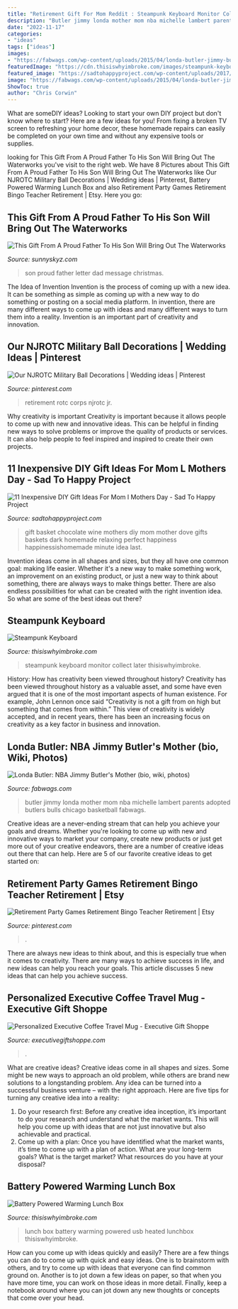 ```yaml
---
title: "Retirement Gift For Mom Reddit : Steampunk Keyboard Monitor Collect Later Thisiswhyimbroke"
description: "Butler jimmy londa mother mom nba michelle lambert parents adopted butlers bulls chicago basketball fabwags"
date: "2022-11-17"
categories:
- "ideas"
tags: ["ideas"]
images:
- "https://fabwags.com/wp-content/uploads/2015/04/londa-butler-jimmy-butler-mom-6.jpg"
featuredImage: "https://cdn.thisiswhyimbroke.com/images/steampunk-keyboard2-640x533.jpg"
featured_image: "https://sadtohappyproject.com/wp-content/uploads/2017/05/diy-gift-ideas-for-mom22.jpg"
image: "https://fabwags.com/wp-content/uploads/2015/04/londa-butler-jimmy-butler-mom-6.jpg"
ShowToc: true
author: "Chris Corwin"
---
```



What are someDIY ideas?
Looking to start your own DIY project but don't know where to start? Here are a few ideas for you! From fixing a broken TV screen to refreshing your home decor, these homemade repairs can easily be completed on your own time and without any expensive tools or supplies.

	

		
looking for This Gift From A Proud Father To His Son Will Bring Out The Waterworks you've visit to the right web. We have 8 Pictures about This Gift From A Proud Father To His Son Will Bring Out The Waterworks like Our NJROTC Military Ball Decorations | Wedding ideas | Pinterest, Battery Powered Warming Lunch Box and also Retirement Party Games Retirement Bingo Teacher Retirement | Etsy. Here you go:
		
    
## This Gift From A Proud Father To His Son Will Bring Out The Waterworks

<img loading=lazy src="https://www.sunnyskyz.com/uploads/2016/12/cyyts-dad-son-card-love.jpg" onerror="this.onerror=null;this.src='https://tse4.mm.bing.net/th?id=OIP.eQb7IJeH-P8QN5DlI6qELgHaJ4&amp;pid=15.1';" alt="This Gift From A Proud Father To His Son Will Bring Out The Waterworks">

_Source: sunnyskyz.com_

>son proud father letter dad message christmas. 

	

The Idea of Invention
Invention is the process of coming up with a new idea. It can be something as simple as coming up with a new way to do something or posting on a social media platform. In invention, there are many different ways to come up with ideas and many different ways to turn them into a reality. Invention is an important part of creativity and innovation.

    
## Our NJROTC Military Ball Decorations | Wedding Ideas | Pinterest

<img loading=lazy src="https://s-media-cache-ak0.pinimg.com/736x/00/16/a6/0016a60909d8dfbbd23391fd00bd7a16.jpg" onerror="this.onerror=null;this.src='https://tse4.mm.bing.net/th?id=OIP.EQBItf529z-DpQYMP0GUfwHaJ3&amp;pid=15.1';" alt="Our NJROTC Military Ball Decorations | Wedding ideas | Pinterest">

_Source: pinterest.com_

>retirement rotc corps njrotc jr. 

	

Why creativity is important
Creativity is important because it allows people to come up with new and innovative ideas. This can be helpful in finding new ways to solve problems or improve the quality of products or services. It can also help people to feel inspired and inspired to create their own projects.

    
## 11 Inexpensive DIY Gift Ideas For Mom L Mothers Day - Sad To Happy Project

<img loading=lazy src="https://sadtohappyproject.com/wp-content/uploads/2017/05/diy-gift-ideas-for-mom22.jpg" onerror="this.onerror=null;this.src='https://tse2.mm.bing.net/th?id=OIP.a-aGy_Xct67G2pIS6j1OmAAAAA&amp;pid=15.1';" alt="11 Inexpensive DIY Gift Ideas For Mom l Mothers Day - Sad To Happy Project">

_Source: sadtohappyproject.com_

>gift basket chocolate wine mothers diy mom mother dove gifts baskets dark homemade relaxing perfect happiness happinessishomemade minute idea last. 

	

Invention ideas come in all shapes and sizes, but they all have one common goal: making life easier. Whether it's a new way to make something work, an improvement on an existing product, or just a new way to think about something, there are always ways to make things better. There are also endless possibilities for what can be created with the right invention idea. So what are some of the best ideas out there?

    
## Steampunk Keyboard

<img loading=lazy src="https://cdn.thisiswhyimbroke.com/images/steampunk-keyboard2-640x533.jpg" onerror="this.onerror=null;this.src='https://tse1.mm.bing.net/th?id=OIP.QT5f5yAIEAZ21p5UmkKThwHaGK&amp;pid=15.1';" alt="Steampunk Keyboard">

_Source: thisiswhyimbroke.com_

>steampunk keyboard monitor collect later thisiswhyimbroke. 

	

History: How has creativity been viewed throughout history?
Creativity has been viewed throughout history as a valuable asset, and some have even argued that it is one of the most important aspects of human existence. For example, John Lennon once said “Creativity is not a gift from on high but something that comes from within.” This view of creativity is widely accepted, and in recent years, there has been an increasing focus on creativity as a key factor in business and innovation.

    
## Londa Butler: NBA Jimmy Butler&#039;s Mother (bio, Wiki, Photos)

<img loading=lazy src="https://fabwags.com/wp-content/uploads/2015/04/londa-butler-jimmy-butler-mom-6.jpg" onerror="this.onerror=null;this.src='https://tse2.mm.bing.net/th?id=OIP.jlDI5PjNm40sBxF5PYTbAAHaIE&amp;pid=15.1';" alt="Londa Butler: NBA Jimmy Butler&#039;s Mother (bio, wiki, photos)">

_Source: fabwags.com_

>butler jimmy londa mother mom nba michelle lambert parents adopted butlers bulls chicago basketball fabwags. 

	

Creative ideas are a never-ending stream that can help you achieve your goals and dreams. Whether you're looking to come up with new and innovative ways to market your company, create new products or just get more out of your creative endeavors, there are a number of creative ideas out there that can help. Here are 5 of our favorite creative ideas to get started on: 

    
## Retirement Party Games Retirement Bingo Teacher Retirement | Etsy

<img loading=lazy src="https://i.pinimg.com/736x/9a/5a/db/9a5adb12a6324372e969e07ab3c3cef0.jpg" onerror="this.onerror=null;this.src='https://tse2.mm.bing.net/th?id=OIP.uv8SAfwVtMQPYSoECfLjGQHaLH&amp;pid=15.1';" alt="Retirement Party Games Retirement Bingo Teacher Retirement | Etsy">

_Source: pinterest.com_

>. 

	

There are always new ideas to think about, and this is especially true when it comes to creativity. There are many ways to achieve success in life, and new ideas can help you reach your goals. This article discusses 5 new ideas that can help you achieve success.

    
## Personalized Executive Coffee Travel Mug - Executive Gift Shoppe

<img loading=lazy src="https://s.yimg.com/aah/executiveengravables/personalized-executive-coffee-travel-mug-48.jpg" onerror="this.onerror=null;this.src='https://tse2.mm.bing.net/th?id=OIP.Ncz6c6XUX7xOgCCxJNJ9vgHaHa&amp;pid=15.1';" alt="Personalized Executive Coffee Travel Mug - Executive Gift Shoppe">

_Source: executivegiftshoppe.com_

>. 

	

What are creative ideas?
Creative ideas come in all shapes and sizes. Some might be new ways to approach an old problem, while others are brand new solutions to a longstanding problem. Any idea can be turned into a successful business venture – with the right approach. Here are five tips for turning any creative idea into a reality: 
1. Do your research first: Before any creative idea inception, it’s important to do your research and understand what the market wants. This will help you come up with ideas that are not just innovative but also achievable and practical. 
2. Come up with a plan: Once you have identified what the market wants, it’s time to come up with a plan of action. What are your long-term goals? What is the target market? What resources do you have at your disposal?

    
## Battery Powered Warming Lunch Box

<img loading=lazy src="https://cdn.thisiswhyimbroke.com/images/food-warming-lunchbox-heatsbox-640x534.jpg" onerror="this.onerror=null;this.src='https://tse1.mm.bing.net/th?id=OIP.u0JwupoZxPP_5AVsaKWVkwHaGL&amp;pid=15.1';" alt="Battery Powered Warming Lunch Box">

_Source: thisiswhyimbroke.com_

>lunch box battery warming powered usb heated lunchbox thisiswhyimbroke. 

	

How can you come up with ideas quickly and easily?
There are a few things you can do to come up with quick and easy ideas. One is to brainstorm with others, and try to come up with ideas that everyone can find common ground on. Another is to jot down a few ideas on paper, so that when you have more time, you can work on those ideas in more detail. Finally, keep a notebook around where you can jot down any new thoughts or concepts that come over your head.

